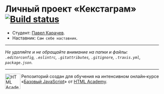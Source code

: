 # Личный проект «Кекстаграм» [![Build status][travis-image]][travis-url]

* Студент: [Павел Карачев](https://github.com/karachev/kekstagram).
* Наставник: `Сам себе наставник`.

---

_Не удаляйте и не обращайте внимание на папки и файлы:_<br>
_`.editorconfig`, `.eslintrc`, `.gitattributes`, `.gitignore`, `.travis.yml`, `package.json`._

---

<a href="https://htmlacademy.ru/intensive/javascript"><img align="left" width="50" height="50" title="HTML Academy" src="https://up.htmlacademy.ru/static/img/intensive/javascript/logo-for-github.svg"></a>

Репозиторий создан для обучения на интенсивном онлайн‑курсе «[Базовый JavaScript](https://htmlacademy.ru/intensive/javascript)» от [HTML Academy](https://htmlacademy.ru).

[travis-image]: https://travis-ci.org/htmlacademy-javascript/165541-kekstagram.svg?branch=master
[travis-url]: https://travis-ci.org/htmlacademy-javascript/165541-kekstagram
